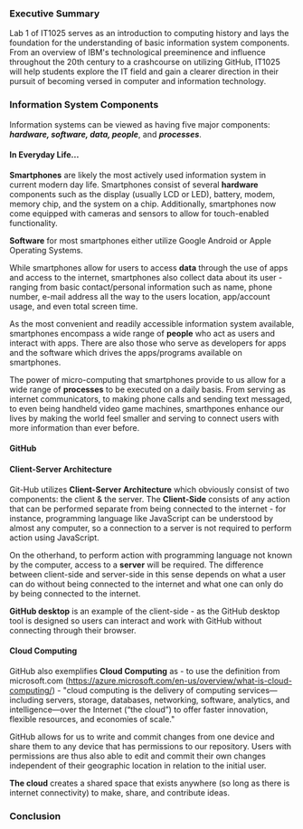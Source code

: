 ### Executive Summary
Lab 1 of IT1025 serves as an introduction to computing history and lays the foundation for the understanding of basic information system components. From an overview of IBM's technological preeminence and influence throughout the 20th century to a crashcourse on utilizing GitHub, IT1025 will help students explore the IT field and gain a clearer direction in their pursuit of becoming versed in computer and information technology. 
### Information System Components
Information systems can be viewed as having five major components: **_hardware, software, data, people_**, and **_processes_**.
#### In Everyday Life...
**Smartphones** are likely the most actively used information system in current modern day life.
Smartphones consist of several **hardware** components such as the display (usually LCD or LED), battery, modem, memory chip, and the system on a chip. Additionally, smartphones now come equipped with cameras and sensors to allow for touch-enabled functionality. 

**Software** for most smartphones either utilize Google Android or Apple Operating Systems. 

While smartphones allow for users to access **data** through the use of apps and access to the internet, smartphones also collect data about its user - ranging from basic contact/personal information such as name, phone number, e-mail address all the way to the users location, app/account usage, and even total screen time. 

As the most convenient and readily accessible information system available, smartphones encompass a wide range of **people** who act as users and interact with apps. There are also those who serve as developers for apps and the software which drives the apps/programs available on smartphones.

The power of micro-computing that smartphones provide to us allow for a wide range of **processes** to be executed on a daily basis. From serving as internet communicators, to making phone calls and sending text messaged, to even being handheld video game machines, smarthpones enhance our lives by making the world feel smaller and serving to connect users with more information than ever before.

#### GitHub
  #### Client-Server Architecture
  Git-Hub utilizes **Client-Server Architecture** which obviously consist of two components: the client & the server. 
  The **Client-Side** consists of any action that can be performed separate from being connected to the internet - for instance, programming language like JavaScript can be understood by almost any computer, so a connection to a server is not required to perform action using JavaScript.
  
  On the otherhand, to perform action with programming language not known by the computer, access to a **server** will be required. The difference between client-side and server-side in this sense depends on what a user can do without being connected to the internet and what one can only do by being connected to the internet.
  
 **GitHub desktop** is an example of the client-side - as the GitHub desktop tool is designed so users can interact and work with GitHub without connecting through their browser.
  
  #### Cloud Computing
  
  GitHub also exemplifies **Cloud Computing** as - to use the definition from microsoft.com (https://azure.microsoft.com/en-us/overview/what-is-cloud-computing/) - "cloud computing is the delivery of computing services—including servers, storage, databases, networking, software, analytics, and intelligence—over the Internet (“the cloud”) to offer faster innovation, flexible resources, and economies of scale."
  
GitHub allows for us to write and commit changes from one device and share them to any device that has permissions to our repository. Users with permissions are thus also able to edit and commit their own changes independent of their geographic location in relation to the initial user. 

**The cloud** creates a shared space that exists anywhere (so long as there is internet connectivity) to make, share, and contribute ideas.
  
### Conclusion
